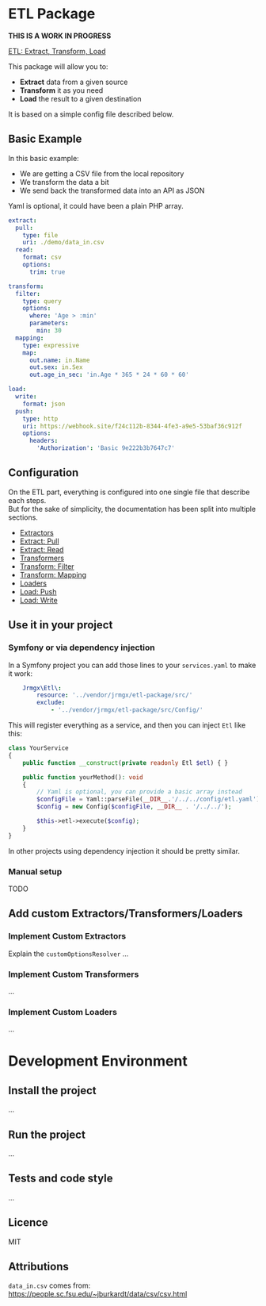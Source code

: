 # ETL Package

**THIS IS A WORK IN PROGRESS**

[ETL: Extract, Transform, Load](https://en.wikipedia.org/wiki/Extract,_transform,_load)

This package will allow you to:
- **Extract** data from a given source
- **Transform** it as you need
- **Load** the result to a given destination

It is based on a simple config file described below.

## Basic Example

In this basic example:
- We are getting a CSV file from the local repository
- We transform the data a bit
- We send back the transformed data into an API as JSON

Yaml is optional, it could have been a plain PHP array.

```yaml
extract:
  pull:
    type: file
    uri: ./demo/data_in.csv
  read:
    format: csv
    options:
      trim: true

transform:
  filter:
    type: query
    options:
      where: 'Age > :min'
      parameters:
        min: 30
  mapping:
    type: expressive
    map:
      out.name: in.Name
      out.sex: in.Sex
      out.age_in_sec: 'in.Age * 365 * 24 * 60 * 60'

load:
  write:
    format: json
  push:
    type: http
    uri: https://webhook.site/f24c112b-8344-4fe3-a9e5-53baf36c912f
    options:
      headers:
        'Authorization': 'Basic 9e222b3b7647c7'
```

## Configuration

On the ETL part, everything is configured into one single file that describe each steps.  
But for the sake of simplicity, the documentation has been split into multiple sections.

- [Extractors](documentation/extractors.md)
- [Extract: Pull](documentation/extract_pull.md)
- [Extract: Read](documentation/extract_read.md)
- [Transformers](documentation/transformers.md)
- [Transform: Filter](documentation/transform_filter.md)
- [Transform: Mapping](documentation/transform_mapping.md)
- [Loaders](documentation/loaders.md)
- [Load: Push](documentation/load_push.md)
- [Load: Write](documentation/load_write.md)

## Use it in your project

### Symfony or via dependency injection

In a Symfony project you can add those lines to your `services.yaml` to make it work:
```yaml
    Jrmgx\Etl\:
        resource: '../vendor/jrmgx/etl-package/src/'
        exclude:
            - '../vendor/jrmgx/etl-package/src/Config/'
```

This will register everything as a service, and then you can inject `Etl` like this:
```php
class YourService 
{
    public function __construct(private readonly Etl $etl) { }

    public function yourMethod(): void 
    {
        // Yaml is optional, you can provide a basic array instead
        $configFile = Yaml::parseFile(__DIR__.'/../../config/etl.yaml');
        $config = new Config($configFile, __DIR__ . '/../../');

        $this->etl->execute($config);
    }
}
```

In other projects using dependency injection it should be pretty similar.

### Manual setup

TODO

## Add custom Extractors/Transformers/Loaders

### Implement Custom Extractors

Explain the `customOptionsResolver`
...

### Implement Custom Transformers

...

### Implement Custom Loaders

...

# Development Environment 

## Install the project

...

## Run the project

...

## Tests and code style

...

## Licence

MIT

## Attributions

`data_in.csv` comes from: https://people.sc.fsu.edu/~jburkardt/data/csv/csv.html

